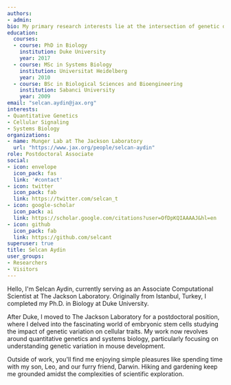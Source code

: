```yaml
---
authors:
- admin:
bio: My primary research interests lie at the intersection of genetic diversity and environmental variability, with the specific goal of elucidating how GxE interactions perturb gene regulation and alter cell fate decisions during development. 
education:
  courses:
  - course: PhD in Biology
    institution: Duke University
    year: 2017
  - course: MSc in Systems Biology
    institution: Universitat Heidelberg
    year: 2010
  - course: BSc in Biological Sciences and Bioengineering
    institution: Sabanci University
    year: 2009
email: "selcan.aydin@jax.org"
interests:
- Quantitative Genetics
- Cellular Signaling
- Systems Biology
organizations:
- name: Munger Lab at The Jackson Laboratory
  url: "https://www.jax.org/people/selcan-aydin"
role: Postdoctoral Associate
social:
- icon: envelope
  icon_pack: fas
  link: '#contact'
- icon: twitter
  icon_pack: fab
  link: https://twitter.com/selcan_t
- icon: google-scholar
  icon_pack: ai
  link: https://scholar.google.com/citations?user=OfDpKQIAAAAJ&hl=en
- icon: github
  icon_pack: fab
  link: https://github.com/selcant
superuser: true
title: Selcan Aydin
user_groups:
- Researchers
- Visitors
---
```


Hello, I'm Selcan Aydin, currently serving as an Associate Computational Scientist at The Jackson Laboratory. Originally from Istanbul, Turkey, I completed my Ph.D. in Biology at Duke University.

After Duke, I moved to The Jackson Laboratory for a postdoctoral position, where I delved into the fascinating world of embryonic stem cells studying the impact of genetic variation on cellular traits. My work now revolves around quantitative genetics and systems biology, particularly focusing on understanding genetic variation in mouse development.

Outside of work, you'll find me enjoying simple pleasures like spending time with my son, Leo, and our furry friend, Darwin. Hiking and gardening keep me grounded amidst the complexities of scientific exploration.


